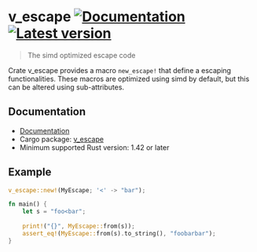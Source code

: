 # v_escape [![Documentation](https://docs.rs/v_escape/badge.svg)](https://docs.rs/v_escape/) [![Latest version](https://img.shields.io/crates/v/v_escape.svg)](https://crates.io/crates/v_escape) 
> The simd optimized escape code

Crate v_escape provides a macro `new_escape!` that define a escaping functionalities. 
These macros are optimized using simd by default, but this can be altered using sub-attributes.

## Documentation

* [Documentation](https://docs.rs/v_escape)
* Cargo package: [v_escape](https://crates.io/crates/v_escape)
* Minimum supported Rust version: 1.42 or later

## Example
```rust
v_escape::new!(MyEscape; '<' -> "bar");

fn main() {
    let s = "foo<bar";
    
    print!("{}", MyEscape::from(s));
    assert_eq!(MyEscape::from(s).to_string(), "foobarbar");
}
```

